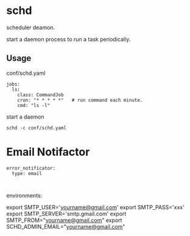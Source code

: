 # schd
scheduler deamon.

start a daemon process to run a task periodically.

## Usage

conf/schd.yaml
```
jobs:
  ls:
    class: CommandJob
    cron: "* * * * *"   # run command each minute.
    cmd: "ls -l"
```

start a daemon

```
schd -c conf/schd.yaml
```


# Email Notifactor

```
error_notificator:
  type: email
  
  
```

environments:

export SMTP_USER='yourname@gmail.com'
export SMTP_PASS='xxx'
export SMTP_SERVER='smtp.gmail.com'
export SMTP_FROM="yourname@gmail.com"
export SCHD_ADMIN_EMAIL="yourname@gmail.com"
